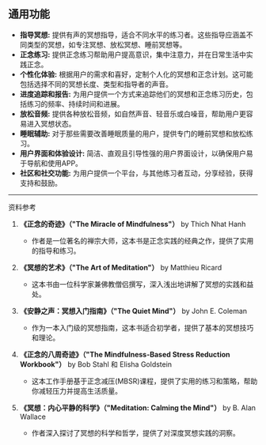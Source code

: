 
## 通用功能

- **指导冥想:** 提供有声的冥想指导，适合不同水平的练习者。这些指导应涵盖不同类型的冥想，如专注冥想、放松冥想、睡前冥想等。
- **正念练习:** 提供正念练习帮助用户提高意识，集中注意力，并在日常生活中实践正念。
- **个性化体验:** 根据用户的需求和喜好，定制个人化的冥想和正念计划。这可能包括选择不同的冥想长度、类型和指导者的声音。
- **进度追踪和报告:** 为用户提供一个方式来追踪他们的冥想和正念练习历史，包括练习的频率、持续时间和进展。
- **放松音频:** 提供各种放松音频，如自然声音、轻音乐或白噪音，帮助用户更容易进入冥想状态。
- **睡眠辅助:** 对于那些需要改善睡眠质量的用户，提供专门的睡前冥想和放松练习。
- **用户界面和体验设计:** 简洁、直观且引导性强的用户界面设计，以确保用户易于导航和使用APP。
- **社区和社交功能:** 为用户提供一个平台，与其他练习者互动，分享经验，获得支持和鼓励。





--- 
资料参考

1. **《正念的奇迹》（"The Miracle of Mindfulness"）** by Thich Nhat Hanh
    
    - 作者是一位著名的禅宗大师，这本书是正念实践的经典之作，提供了实用的指导和练习。
2. **《冥想的艺术》（"The Art of Meditation"）** by Matthieu Ricard
    
    - 这本书由一位科学家兼佛教僧侣撰写，深入浅出地讲解了冥想的实践和益处。
3. **《安静之声：冥想入门指南》（"The Quiet Mind"）** by John E. Coleman
    
    - 作为一本入门级的冥想指南，这本书适合初学者，提供了基本的冥想技巧和理论。
4. **《正念的八周奇迹》（"The Mindfulness-Based Stress Reduction Workbook"）** by Bob Stahl 和 Elisha Goldstein
    
    - 这本工作手册基于正念减压(MBSR)课程，提供了实用的练习和策略，帮助你减轻压力并提高生活质量。
5. **《冥想：内心平静的科学》（"Meditation: Calming the Mind"）** by B. Alan Wallace
    
    - 作者深入探讨了冥想的科学和哲学，提供了对深度冥想实践的洞察。